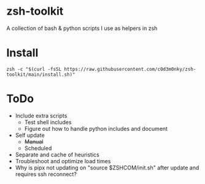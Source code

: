 # zsh-toolkit
A collection of bash & python scripts I use as helpers in zsh

# Install
```zsh -c "$(curl -fsSL https://raw.githubusercontent.com/c0d3m0nky/zsh-toolkit/main/install.sh)"```

# ToDo
* Include extra scripts
  * Test shell includes
  * Figure out how to handle python includes and document
* Self update
  * ~~Manual~~
  * Scheduled
* Separate and cache of heuristics
* Troubleshoot and optimize load times
* Why is pipx not updating on "source $ZSHCOM/init.sh" after update and requires ssh reconnect?